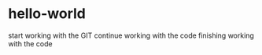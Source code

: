 # hello-world
start working with the GIT
continue working with the code
finishing working with the code


